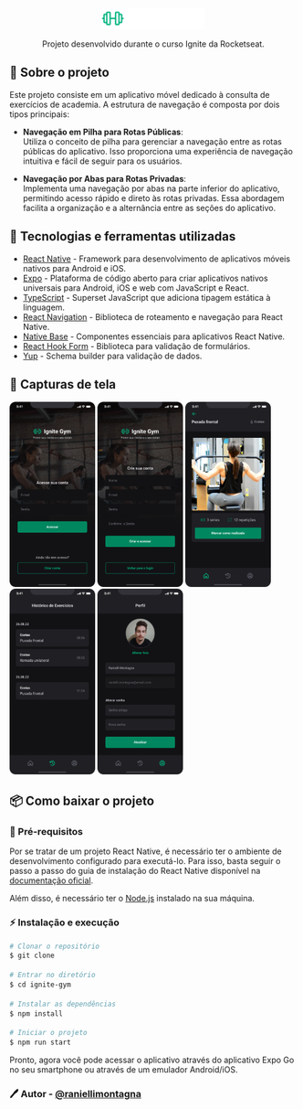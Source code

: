 <div align="center">
  <img src="src/assets/logo.svg" alt="Logo" width="180" />
  <p style={{ margin: 0 }}>
    Projeto desenvolvido durante o curso Ignite da Rocketseat.
  </p>
</div>

## 📖 Sobre o projeto

Este projeto consiste em um aplicativo móvel dedicado à consulta de exercícios de academia. A estrutura de navegação é composta por dois tipos principais:

- **Navegação em Pilha para Rotas Públicas**:  
  Utiliza o conceito de pilha para gerenciar a navegação entre as rotas públicas do aplicativo. Isso proporciona uma experiência de navegação intuitiva e fácil de seguir para os usuários.

- **Navegação por Abas para Rotas Privadas**:  
  Implementa uma navegação por abas na parte inferior do aplicativo, permitindo acesso rápido e direto às rotas privadas. Essa abordagem facilita a organização e a alternância entre as seções do aplicativo.

## 🚀 Tecnologias e ferramentas utilizadas

- [React Native](https://reactnative.dev/) - Framework para desenvolvimento de aplicativos móveis nativos para Android e iOS.
- [Expo](https://expo.io/) - Plataforma de código aberto para criar aplicativos nativos universais para Android, iOS e web com JavaScript e React.
- [TypeScript](https://www.typescriptlang.org/) - Superset JavaScript que adiciona tipagem estática à linguagem.
- [React Navigation](https://reactnavigation.org/) - Biblioteca de roteamento e navegação para React Native.
- [Native Base](https://nativebase.io/) - Componentes essenciais para aplicativos React Native.
- [React Hook Form](https://react-hook-form.com/) - Biblioteca para validação de formulários.
- [Yup](https://github.com/jquense/yup) - Schema builder para validação de dados.

## 📱 Capturas de tela

<div>
  <img src="assets/screenshots/login.png" alt="Tela de Login" width="150"  />
  <img src="assets/screenshots/sign-up.png" alt="Tela de Cadastro" width="150"  />
  <img src="assets/screenshots/exercise.png" alt="Tela de Exercício" width="150"  />
  <img src="assets/screenshots/history.png" alt="Tela de Histórico" width="150"  />
  <img src="assets/screenshots/profile.png" alt="Tela de Perfil" width="150"  />
</div>

## 📦 Como baixar o projeto

### 🚧 Pré-requisitos

Por se tratar de um projeto React Native, é necessário ter o ambiente de desenvolvimento configurado para executá-lo. Para isso, basta seguir o passo a passo do guia de instalação do React Native disponível na [documentação oficial](https://reactnative.dev/docs/environment-setup).

Além disso, é necessário ter o [Node.js](https://nodejs.org/en/) instalado na sua máquina.

### ⚡ Instalação e execução

```bash
# Clonar o repositório
$ git clone

# Entrar no diretório
$ cd ignite-gym

# Instalar as dependências
$ npm install

# Iniciar o projeto
$ npm run start
```

Pronto, agora você pode acessar o aplicativo através do aplicativo Expo Go no seu smartphone ou através de um emulador Android/iOS.

### 🖊️ Autor - [@raniellimontagna](https://www.github.com/raniellimontagna)
